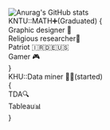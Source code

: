 
![Anurag's GitHub stats](https://github-readme-stats.vercel.app/api?username=Arminsbss&show_icons=true&theme=Gradient)   
KNTU::MATH➕(Graduated) 
{  
Graphic designer 🍥  
Religious researcher🛐  
Patriot 🇮🇷🇩🇪🇺🇸  
Gamer 🎮  
}  
KHU::Data miner 👨‍💻(started)  
{  
TDA🔍  
Tableau📊  
}   

<!---
Arminsbss/Arminsbss is a ✨ special ✨ repository because its `README.md` (this file) appears on your GitHub profile.
You can click the Preview link to take a look at your changes.
--->
